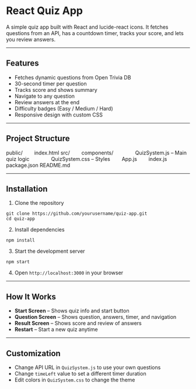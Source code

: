 # React Quiz App

A simple quiz app built with React and lucide-react icons.
It fetches questions from an API, has a countdown timer, tracks your score, and lets you review answers.

---

## Features

- Fetches dynamic questions from Open Trivia DB
- 30-second timer per question
- Tracks score and shows summary
- Navigate to any question
- Review answers at the end
- Difficulty badges (Easy / Medium / Hard)
- Responsive design with custom CSS

---

## Project Structure

public/
  index.html
src/
  components/
    QuizSystem.js – Main quiz logic
    QuizSystem.css – Styles
  App.js
  index.js
package.json
README.md

---

## Installation

1. Clone the repository

```
git clone https://github.com/yourusername/quiz-app.git
cd quiz-app
```

2. Install dependencies

```
npm install
```

3. Start the development server

```
npm start
```

4. Open `http://localhost:3000` in your browser

---

## How It Works

- **Start Screen** – Shows quiz info and start button
- **Question Screen** – Shows question, answers, timer, and navigation
- **Result Screen** – Shows score and review of answers
- **Restart** – Start a new quiz anytime

---

## Customization

- Change API URL in `QuizSystem.js` to use your own questions
- Change `timeLeft` value to set a different timer duration
- Edit colors in `QuizSystem.css` to change the theme
